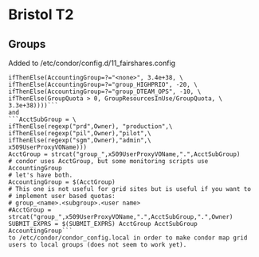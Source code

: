 # Bristol T2
## Groups
Added to /etc/condor/config.d/11_fairshares.config
```GROUP_SORT_EXPR = \
ifThenElse(AccountingGroup=?="<none>", 3.4e+38, \
ifThenElse(AccountingGroup=?="group_HIGHPRIO", -20, \
ifThenElse(AccountingGroup=?="group_DTEAM_OPS", -10, \
ifThenElse(GroupQuota > 0, GroupResourcesInUse/GroupQuota, \
3.3e+38))))```
and
```AcctSubGroup = \ 
ifThenElse(regexp("prd",Owner),	"production",\
ifThenElse(regexp("pil",Owner),"pilot",\
ifThenElse(regexp("sgm",Owner),"admin",\
x509UserProxyVOName)))
AcctGroup = strcat("group_",x509UserProxyVOName,".",AcctSubGroup)
# condor uses AcctGroup, but some monitoring scripts use AccountingGroup
# let's have both.
AccountingGroup = $(AcctGroup)
# This one is not useful for grid sites but is useful if you want to
# implement user based quotas:
# group_<name>.<subgroup>.<user name>
#AcctGroup = strcat("group_",x509UserProxyVOName,".",AcctSubGroup,".",Owner)
SUBMIT_EXPRS = $(SUBMIT_EXPRS) AcctGroup AcctSubGroup AccountingGroup```
to /etc/condor/condor_config.local in order to make condor map grid users to local groups (does not seem to work yet).